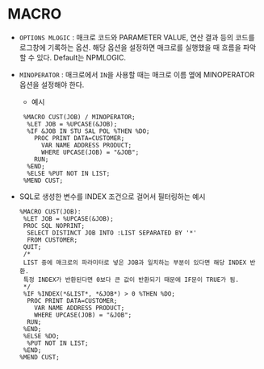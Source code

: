 # MACRO

- `OPTIONS MLOGIC` : 매크로 코드와 PARAMETER VALUE, 연산 결과 등의 코드를 로그창에 기록하는 옵션. 해당 옵션을 설정하면 매크로를 실행했을 때 흐름을 파악할 수 있다. Default는 NPMLOGIC.
- `MINOPERATOR` : 매크로에서 `IN`을 사용할 때는 매크로 이름 옆에 MINOPERATOR 옵션을 설정해야 한다.
  - 예시
  ```SAS
   %MACRO CUST(JOB) / MINOPERATOR;
    %LET JOB = %UPCASE(&JOB);
    %IF &JOB IN STU SAL POL %THEN %DO;
      PROC PRINT DATA=CUSTOMER;
        VAR NAME ADDRESS PRODUCT;
        WHERE UPCASE(JOB) = "&JOB";
      RUN;
    %END;
    %ELSE %PUT NOT IN LIST;
   %MEND CUST;
   ```
  
- SQL로 생성한 변수를 INDEX 조건으로 걸어서 필터링하는 예시
  ```SAS
  %MACRO CUST(JOB):
   %LET JOB = %UPCASE(&JOB);
   PROC SQL NOPRINT;
    SELECT DISTINCT JOB INTO :LIST SEPARATED BY '*'
    FROM CUSTOMER;
   QUIT;
   /*
   LIST 중에 매크로의 파라미터로 넣은 JOB과 일치하는 부분이 있다면 해당 INDEX 반환.
   특정 INDEX가 반환된다면 0보다 큰 값이 반환되기 때문에 IF문이 TRUE가 됨.
   */
   %IF %INDEX(*&LIST*, *&JOB*) > 0 %THEN %DO;
    PROC PRINT DATA=CUSTOMER;
      VAR NAME ADDRESS PRODUCT;
      WHERE UPCASE(JOB) = "&JOB";
    RUN;
   %END;
   %ELSE %DO;
    %PUT NOT IN LIST;
   %END;
  %MEND CUST;
  ```

